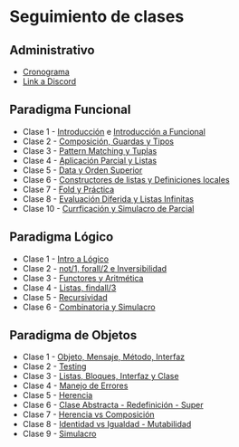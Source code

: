 # Seguimiento de clases

## Administrativo

* [Cronograma](https://docs.google.com/spreadsheets/d/1q_EkQbxRFtw83kHxmUGFnRdtSGFItkKNeSguyeKCr3c)
* [Link a Discord](https://discord.gg/AJFHWFXWSM)

## Paradigma Funcional

* Clase 1 - [Introducción](https://github.com/pdep-st/seguimiento/blob/main/seguimiento/2024/intro.md) e [Introducción a Funcional](https://github.com/pdep-st/seguimiento/blob/main/seguimiento/2024/funcional/clase-1.md)
* Clase 2 - [Composición, Guardas y Tipos](https://github.com/pdep-st/seguimiento/blob/main/seguimiento/2024/funcional/clase-2.md)
* Clase 3 - [Pattern Matching y Tuplas](https://github.com/pdep-st/seguimiento/blob/main/seguimiento/2024/funcional/clase-3.md)
* Clase 4 - [Aplicación Parcial y Listas](https://github.com/pdep-st/seguimiento/blob/main/seguimiento/2024/funcional/clase-4.md)
* Clase 5 - [Data y Orden Superior](https://github.com/pdep-st/seguimiento/blob/main/seguimiento/2024/funcional/clase-5.md)
* Clase 6 - [Constructores de listas y Definiciones locales](https://github.com/pdep-st/seguimiento/blob/main/seguimiento/2024/funcional/clase-6.md)
* Clase 7 - [Fold y Práctica](https://github.com/pdep-st/seguimiento/blob/main/seguimiento/2024/funcional/clase-7.md)
* Clase 8 - [Evaluación Diferida y Listas Infinitas](https://github.com/pdep-st/seguimiento/blob/main/seguimiento/2024/funcional/clase-8.md)
* Clase 10 - [Currficación y Simulacro de Parcial](https://github.com/pdep-st/seguimiento/blob/main/seguimiento/2024/funcional/clase-10.md)


## Paradigma Lógico

* Clase 1 - [Intro a Lógico](https://github.com/pdep-st/seguimiento/blob/main/seguimiento/2024/logico/clase-1.md)
* Clase 2 - [not/1, forall/2 e Inversibilidad](https://github.com/pdep-st/seguimiento/blob/main/seguimiento/2024/logico/clase-2.md)
* Clase 3 - [Functores y Aritmética](https://github.com/pdep-st/seguimiento/blob/main/seguimiento/2024/logico/clase-3.md)
* Clase 4 - [Listas, findall/3](https://github.com/pdep-st/seguimiento/blob/main/seguimiento/2024/logico/clase-4.md)
* Clase 5 - [Recursividad](https://github.com/pdep-st/seguimiento/blob/main/seguimiento/2024/logico/clase-5.md)
* Clase 6 - [Combinatoria y Simulacro](https://github.com/pdep-st/seguimiento/blob/main/seguimiento/2024/logico/clase-6.md)


## Paradigma de Objetos

* Clase 1 - [Objeto, Mensaje, Método, Interfaz](https://github.com/pdep-st/seguimiento/blob/main/seguimiento/2024/objetos/clase-1.md)
* Clase 2 - [Testing](https://github.com/pdep-st/seguimiento/blob/main/seguimiento/2024/objetos/clase-2.md)
* Clase 3 - [Listas, Bloques, Interfaz y Clase](https://github.com/pdep-st/seguimiento/blob/main/seguimiento/2024/objetos/clase-3.md)
* Clase 4 - [Manejo de Errores](https://github.com/pdep-st/seguimiento/blob/main/seguimiento/2024/objetos/clase-4.md)
* Clase 5 - [Herencia](https://github.com/pdep-st/seguimiento/blob/main/seguimiento/2024/objetos/clase-5.md)
* Clase 6 - [Clase Abstracta - Redefinición - Super](https://github.com/pdep-st/seguimiento/blob/main/seguimiento/2024/objetos/clase-6.md)
* Clase 7 - [Herencia vs Composición](https://github.com/pdep-st/seguimiento/blob/main/seguimiento/2024/objetos/clase-7.md)
* Clase 8 - [Identidad vs Igualdad - Mutabilidad](https://github.com/pdep-st/seguimiento/blob/main/seguimiento/2024/objetos/clase-8.md)
* Clase 9 - [Simulacro](https://github.com/pdep-st/seguimiento/blob/main/seguimiento/2024/objetos/clase-9.md)
